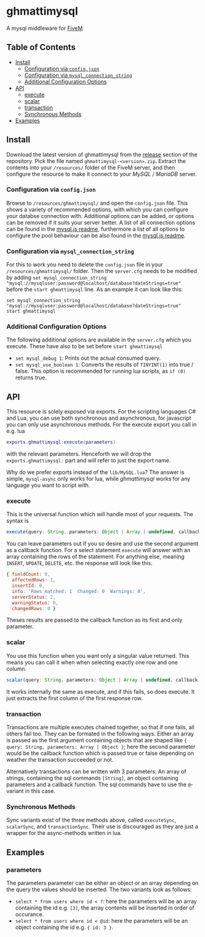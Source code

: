 # ghmattimysql

A mysql middleware for [FiveM](https://fivem.net)

## Table of Contents

* [Install](#install)
  * [Configuration via `config.json`](#configuration-via-configjson)
  * [Configuration via `mysql_connection_string`](#configuration-via-mysql_connection_string)
  * [Additional Configuration Options](#additional-configuration-options)
* [API](#api)
  * [execute](#execute)
  * [scalar](#scalar)
  * [transaction](#transaction)
  * [Synchronous Methods](#synchronous-methods)
* [Examples](#examples)

## Install

Download the latest version of ghmattimysql from the [release](https://github.com/GHMatti/ghmattimysql/releases/latest) section of the repository. Pick the file named `ghmattimysql-<version>.zip`. Extract the contents into your `/resources/` folder of the FiveM server, and then configure the resource to make it connect to your *MySQL* / *MariaDB* server.

### Configuration via `config.json`

Browse to `/resources/ghmattimysql/` and open the `config.json` file. This shows a variety of recommended options, with which you can configure your databse connection with. Additional options can be added, or options can be removed if it suits your server better. A list of all connection options can be found in the [mysql.js readme](https://github.com/mysqljs/mysql#connection-options), furthermore a list of all options to configure the pool behaviour can be also found in the [mysql.js readme](https://github.com/mysqljs/mysql#pool-options).

### Configuration via `mysql_connection_string`

For this to work you need to delete the `config.json` file in your `/resources/ghmattimysql/` folder. Then the `server.cfg` needs to be modified by adding `set mysql_connection_string "mysql://mysqluser:password@localhost/database?dateStrings=true"` before the `start ghmattimysql` line. As an example it can look like this:

```
set mysql_connection_string "mysql://mysqluser:password@localhost/database?dateStrings=true"
start ghmattimysql
```

### Additional Configuration Options
The following additional options are available in the `server.cfg` which you execute. These have also to be set before `start ghmattimysql`
* `set mysql_debug 1`: Prints out the actual consumed query.
* `set mysql_use_boolean 1`: Converts the results of `TINYINT(1)` into true / false. This option is recommended for running lua scripts, as `if (0)` returns true.

## API

This resource is solely exposed via exports. For the scripting languages C# and Lua, you can use both synchronous and asynchronous, for javascript you can only use asynchronous methods. For the execute export you call in e.g. lua
```lua
exports.ghmattimysql:execute(parameters)
```
with the relevant parameters. Henceforth we will drop the `exports.ghmattimysql:` part and will refer to just the export name.

Why do we prefer exports instead of the `lib/MySQL.lua`? The answer is simple, `mysql-async` only works for lua, while *ghmattimysql* works for any language you want to script with.

### execute

This is the universal function which will handle most of your requests. The syntax is
```js
execute(query: String, parameters: Object | Array | undefined, callback: function | undefined)
```
You can leave parameters out if you so desire and use the second argument as a callback function. For a select statement `execute` will answer with an array containing the rows of the statement. For anything else, meaning `INSERT`, `UPDATE`, `DELETE`, etc. the response will look like this.
```js
{ fieldCount: 0,
  affectedRows: 1,
  insertId: 0,
  info: 'Rows matched: 1  Changed: 0  Warnings: 0',
  serverStatus: 2,
  warningStatus: 0,
  changedRows: 0 }
  ```
  Theses results are passed to the callback function as its first and only parameter.

### scalar

You use this function when you want only a singular value returned. This means you can call it when when selecting exactly one row and one column.
```js
scalar(query: String, parameters: Object | Array | undefined, callback: function | undefined)
```
It works internally the same as execute, and if this fails, so does execute. It just extracts the first column of the first response row.

### transaction

Transactions are multiple executes chained together, so that if one fails, all others fail too. They can be formated in the following ways. Either an array is passed as the first argument containing objects that are shaped like `{ query: String, parameters: Array | Object }`; here the second parameter would be the callback function which is passed true or false depending on weather the transaction succeeded or not.

Alternatively transactions can be written with 3 parameters: An array of strings, containing the sql commands `[String]`, an object containing parameters and a callback function. The sql commands have to use the `@`-variant in this case.

### Synchronous Methods

Sync variants exist of the three methods above, called `executeSync`, `scalarSync`, and `transactionSync`. Their use is discouraged as they are just a wrapper for the async-methods written in lua.

## Examples

### parameters

The parameters parameter can be either an object or an array depending on the query the values should be inserted. The two variants look as follows:
* `select * from users where id < ?`: here the parameters will be an array containing the id e.g. `[3]`, the array contents will be inserted in order of occurance.
* `select * from users where id < @id`: here the parameters will be an object containing the id e.g. `{ id: 3 }`.
